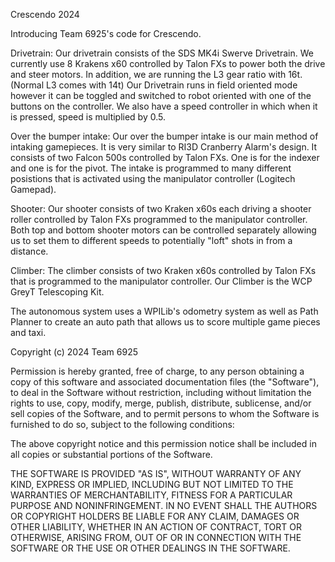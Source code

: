 Crescendo 2024

Introducing Team 6925's code for Crescendo.

Drivetrain: Our drivetrain consists of the SDS MK4i Swerve Drivetrain. We currently use 8 Krakens x60 controlled by Talon FXs to power both the drive and steer motors. In addition, we are running the L3 gear ratio with 16t. (Normal L3 comes with 14t) Our Drivetrain runs in field oriented mode however it can be toggled and switched to robot oriented with one of the buttons on the controller. We also have a speed controller in which when it is pressed, speed is multiplied by 0.5. 

Over the bumper intake: Our over the bumper intake is our main method of intaking gamepieces. It is very similar to RI3D Cranberry Alarm's design. It consists of two Falcon 500s controlled by Talon FXs. One is for the indexer and one is for the pivot. The intake is programmed to many different posistions that is activated using the manipulator controller (Logitech Gamepad). 

Shooter: Our shooter consists of two Kraken x60s each driving a shooter roller controlled by Talon FXs programmed to the manipulator controller. Both top and bottom shooter motors can be controlled separately allowing us to set them to different speeds to potentially "loft" shots in from a distance.

Climber: The climber consists of two Kraken x60s controlled by Talon FXs that is programmed to the manipulator controller. Our Climber is the WCP GreyT Telescoping Kit. 

The autonomous system uses a WPILib's odometry system as well as Path Planner to create an auto path that allows us to score multiple game pieces and taxi.

Copyright (c) 2024 Team 6925

Permission is hereby granted, free of charge, to any person obtaining a copy
of this software and associated documentation files (the "Software"), to deal
in the Software without restriction, including without limitation the rights
to use, copy, modify, merge, publish, distribute, sublicense, and/or sell
copies of the Software, and to permit persons to whom the Software is
furnished to do so, subject to the following conditions:

The above copyright notice and this permission notice shall be included in all
copies or substantial portions of the Software.

THE SOFTWARE IS PROVIDED "AS IS", WITHOUT WARRANTY OF ANY KIND, EXPRESS OR
IMPLIED, INCLUDING BUT NOT LIMITED TO THE WARRANTIES OF MERCHANTABILITY,
FITNESS FOR A PARTICULAR PURPOSE AND NONINFRINGEMENT. IN NO EVENT SHALL THE
AUTHORS OR COPYRIGHT HOLDERS BE LIABLE FOR ANY CLAIM, DAMAGES OR OTHER
LIABILITY, WHETHER IN AN ACTION OF CONTRACT, TORT OR OTHERWISE, ARISING FROM,
OUT OF OR IN CONNECTION WITH THE SOFTWARE OR THE USE OR OTHER DEALINGS IN THE
SOFTWARE.